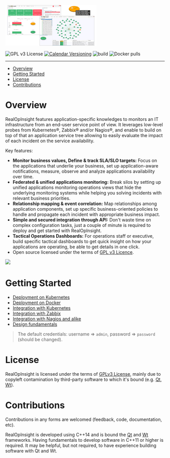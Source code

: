 
![](./images/banners/realopinsight-overview-thumbnail.png)


![GPL v3 License](https://img.shields.io/github/license/rchakode/realopinsight.svg?label=License)
[![Calendar Versioning](https://img.shields.io/badge/calver-YY.MM.MICRO-bb8fce.svg)](http://calver.org)
![build](https://github.com/rchakode/realopinsight/workflows/CI/badge.svg)
![Docker pulls](https://img.shields.io/docker/pulls/rchakode/realopinsight.svg?label=Docker%20Pulls)

---

- [Overview](#overview)
- [Getting Started](#getting-started)
- [License](#license)
- [Contributions](#contributions)

# Overview
RealOpInsight features application-specific knowledges to monitors an IT infrastructure from an end-user service point of view. It leverages low-level probes from Kubernetes®, Zabbix® and/or Nagios®, and enable to build on top of that an application service tree allowing to easily evaluate the impact of each incident on the service availability. 

Key features:

  * **Monitor business values, Define & track SLA/SLO targets:** Focus on the applications that underlie your business, set up application-aware notifications, measure, observe and analyze applications availability over time.
  * **Federated & unified applications monitoring:** Break silos by setting up unified applications monitoring operations views that hide the underlying monitoring systems while helping you solving incidents with relevant business priorities.
  * **Relationship mapping & event correlation:** Map relationships among application components, set up specific business-oriented policies to handle and propagate each incident with appropriate business impact.
  * **Simple and secured integration through API:** Don't waste time on complex configuration tasks, just a couple of minute is required to deploy and get started with RealOpInsight.
  * **Tactical Operations Dashboards:** For operations staff or executive, build specific tactical dashboards to get quick insight on how your applications are operating, be able to get details in one click.
  * Open source licensed under the terms of [GPL v3 Licence](LICENSE).

![](./images/banners/screenshots.png)

# Getting Started
  * [Deployment on Kubernetes](./docs/deployement-on-kubernetes.md)
  * [Deployment on Docker](./docs/deployement-on-deployment-on-docker.md)
  * [Integration with Kubernetes](https://realopinsight.com/docs/quickstart-kubernetes-dashboard/)
  * [Integration with Zabbix](https://realopinsight.com/docs/quickstart-zabbix-dashboard/)
  * [Integration with Nagios and alike](https://realopinsight.com/docs/quickstart-nagios-icinga-centreon-dashboard/)
  * [Design fundamentals](https://realopinsight.com/docs/monitoring-data-sources/)

> The default credentials: username => `admin`, password => `password` (should be changed).

# License
RealOpInsight is licensed under the terms of [GPLv3 License](LICENSE), mainly due to copyleft contamination by third-party software to which it's bound (e.g. [Qt](https://www.qt.io/), [Wt](https://www.webtoolkit.eu/wt)).


# Contributions
Contributions in any forms are welcomed (feedback, code, documentation, etc).

RealOpInsight is developed using C++14 and is bound the [Qt](https://www.qt.io/) and [Wt](https://www.webtoolkit.eu/wt) frameworks. 
Having fundamentals to develop software in C++11 or higher is required. 
It may be helpful, but not required, to have experience building software with Qt and Wt.
